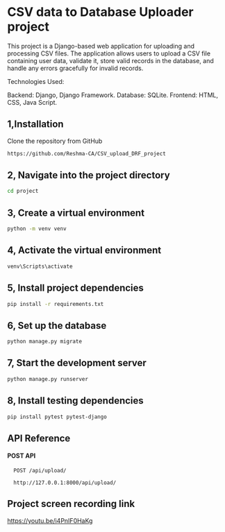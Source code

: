 # CSV data to Database Uploader project

This project is a Django-based web application for uploading and processing CSV files. The application allows users to upload a CSV file containing user data, validate it, store valid records in the database, and handle any errors gracefully for invalid records.


Technologies Used:

Backend: Django, Django Framework.
Database: SQLite.
Frontend: HTML, CSS, Java Script.

##  1,Installation


Clone the repository from GitHub
```bash
https://github.com/Reshma-CA/CSV_upload_DRF_project

```

##  2,  Navigate into the project directory



```bash
cd project


```

##  3,  Create a virtual environment



```bash
python -m venv venv


```



##  4, Activate the virtual environment



```bash
venv\Scripts\activate


```

##  5, Install project dependencies



```bash
pip install -r requirements.txt


```
##  6, Set up the database



```bash
python manage.py migrate


```
##  7, Start the development server



```bash
python manage.py runserver


```

##  8, Install testing dependencies



```bash
pip install pytest pytest-django


```

## API Reference

#### POST API

```http
  POST /api/upload/
  
  http://127.0.0.1:8000/api/upload/
```

## Project screen recording link

https://youtu.be/i4PnIF0HaKg

